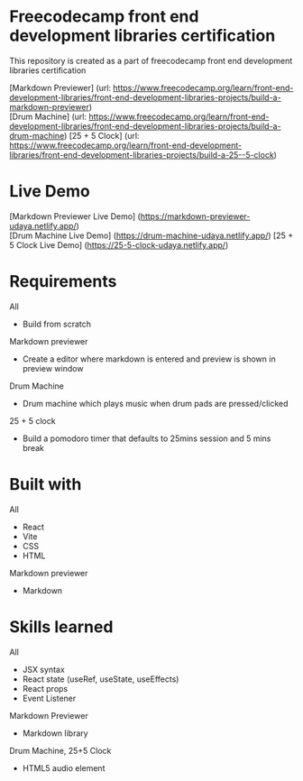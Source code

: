 # Freecodecamp front end development libraries certification
This repository is created as a part of freecodecamp front end development libraries certification

[Markdown Previewer] (url: https://www.freecodecamp.org/learn/front-end-development-libraries/front-end-development-libraries-projects/build-a-markdown-previewer)  
[Drum Machine] (url: https://www.freecodecamp.org/learn/front-end-development-libraries/front-end-development-libraries-projects/build-a-drum-machine) 
[25 + 5 Clock] (url: https://www.freecodecamp.org/learn/front-end-development-libraries/front-end-development-libraries-projects/build-a-25--5-clock)

# Live Demo
[Markdown Previewer Live Demo] (https://markdown-previewer-udaya.netlify.app/)  
[Drum Machine Live Demo] (https://drum-machine-udaya.netlify.app/)
[25 + 5 Clock Live Demo] (https://25-5-clock-udaya.netlify.app/)

# Requirements
All
- Build from scratch

Markdown previewer
- Create a editor where markdown is entered and preview is shown in preview window  

Drum Machine
- Drum machine which plays music when drum pads are pressed/clicked

25 + 5 clock
- Build a pomodoro timer that defaults to 25mins session and 5 mins break

# Built with
All
- React
- Vite
- CSS
- HTML

Markdown previewer
- Markdown

# Skills learned
All
- JSX syntax
- React state (useRef, useState, useEffects)
- React props
- Event Listener

Markdown Previewer
- Markdown library

Drum Machine, 25+5 Clock
- HTML5 audio element
